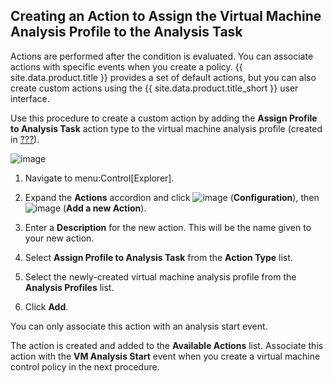 ## Creating an Action to Assign the Virtual Machine Analysis Profile to the Analysis Task

Actions are performed after the condition is evaluated. You can
associate actions with specific events when you create a policy.
{{ site.data.product.title }} provides a set of default actions, but you can also
create custom actions using the {{ site.data.product.title_short }} user interface.

Use this procedure to create a custom action by adding the **Assign
Profile to Analysis Task** action type to the virtual machine analysis
profile (created in [???](#vm-analysis-profile)).

![image](../images/create-custom-action.png)

1.  Navigate to menu:Control\[Explorer\].

2.  Expand the **Actions** accordion and click
    ![image](../images/1847.png) (**Configuration**), then
    ![image](../images/1862.png) (**Add a new Action**).

3.  Enter a **Description** for the new action. This will be the name
    given to your new action.

4.  Select **Assign Profile to Analysis Task** from the **Action Type**
    list.

5.  Select the newly-created virtual machine analysis profile from the
    **Analysis Profiles** list.

6.  Click **Add**.

<div class="note">

You can only associate this action with an analysis start event.

</div>

The action is created and added to the **Available Actions** list.
Associate this action with the **VM Analysis Start** event when you
create a virtual machine control policy in the next procedure.
